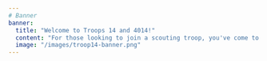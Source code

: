 ```yaml
---
# Banner
banner:
  title: "Welcome to Troops 14 and 4014!"
  content: "For those looking to join a scouting troop, you've come to the right place. Troop 14 and Troop 4014 are unique Boy Scout troops that provide leadership training combined with fun activities. Unlike other troops, there is less pressure, dedicated parental involvement, and more scout empowerment. Our small size makes us a unique and fun family extension. "
  image: "/images/troop14-banner.png"
---
```

